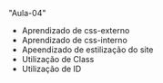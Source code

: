 "Aula-04" 

- Aprendizado de css-externo
- Aprendizado de css-interno
- Apeendizado de estilização do site
- Utilização de Class
- Utilização de ID